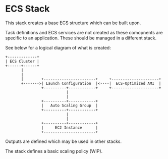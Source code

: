 # ECS Stack
This stack creates a base ECS structure which can be built upon.

Task definitions and ECS services are not created as these comopnents are
specific to an application. These should be managed in a different stack.

See below for a logical diagram of what is created:
```
+-------------+
| ECS Cluster |
+------+------+
       |
       |
       |        +-----------------------+     +---------------------+
       +------->| Launch Configuration  |<----|  ECS-Optimized AMI  |
                +----------+------------+     +---------------------+
                           |
                           |
                +----------+------------+
                |   Auto Scaling Group  |
                +----------+------------+
                           |
                           |
                +----------+------------+
                |     EC2 Instance      |
                +-----------------------+
```

Outputs are defined which may be used in other stacks.

The stack defines a basic scaling policy (WIP).
